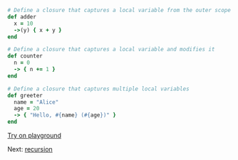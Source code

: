 ```rb
# Define a closure that captures a local variable from the outer scope
def adder
  x = 10
  ->(y) { x + y }
end

# Define a closure that captures a local variable and modifies it
def counter
  n = 0
  -> { n += 1 }
end

# Define a closure that captures multiple local variables
def greeter
  name = "Alice"
  age = 20
  -> { "Hello, #{name} (#{age})" }
end
```

[Try on playground](https://onecompiler.com/ruby/3yh7dhbz9)

Next: [recursion](/2022/11/11/recursion.html)
